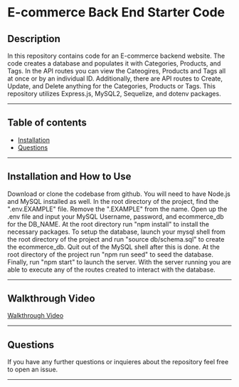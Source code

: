 # E-commerce Back End Starter Code

## Description

In this repository contains code for an E-commerce backend website.  The code creates a database and populates it with Categories, Products, and Tags.  In the API routes you can view the Cateogires, Products and Tags all at once or by an individual ID. Additionally, there are API routes to Create, Update, and Delete anything for the Categories, Products or Tags. This repository utilizes Express.js, MySQL2, Sequelize, and dotenv packages.

---

## Table of contents

* [Installation](#installation)
* [Questions](#questions)

---

## Installation and How to Use

Download or clone the codebase from github. You will need to have Node.js and MySQL installed as well. In the root directory of the project, find the ".env.EXAMPLE" file. Remove the ".EXAMPLE" from the name. Open up the .env file and input your MySQL Username, password, and ecommerce_db for the DB_NAME. At the root directory run "npm install" to install the necessary packages. To setup the database, launch your mysql shell from the root directory of the project and run "source db/schema.sql" to create the ecommerce_db. Quit out of the MySQL shell after this is done. At the root directory of the project run "npm run seed" to seed the database. Finally, run "npm start" to launch the server. With the server running you are able to execute any of the routes created to interact with the database.

---

## Walkthrough Video
[Walkthrough Video](https://drive.google.com/file/d/1RjuORoymj46LqD5AR3raRE6D_vv5B4zL/view)

---

## Questions

If you have any further questions or inquieres about the repository feel free to open an issue.

---